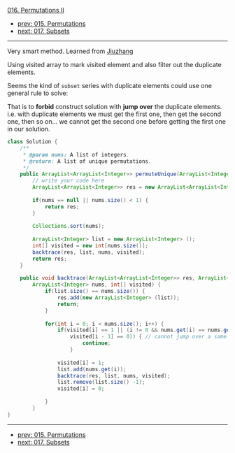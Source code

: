 [016. Permutations II](http://www.lintcode.com/problem/permutations-ii)

- [prev: 015. Permutations](015-permutations.md)
- [next: 017. Subsets](017-subsets.md)

---
Very smart method. Learned from [Jiuzhang](http://www.jiuzhang.com/solutions/permutations-ii/)

Using visited array to mark visited element and also filter out the duplicate elements.

Seems the kind of `subset` series with duplicate elements could use one general rule to solve:

That is to **forbid** construct solution with **jump over** the duplicate elements. i.e. with duplicate elements we must get the first one, then get the second one, then so on... we cannot get the second one before getting the first one in our solution.

```java
class Solution {
    /**
     * @param nums: A list of integers.
     * @return: A list of unique permutations.
     */
    public ArrayList<ArrayList<Integer>> permuteUnique(ArrayList<Integer> nums) {
        // write your code here
        ArrayList<ArrayList<Integer>> res = new ArrayList<ArrayList<Integer>> ();
        
        if(nums == null || nums.size() < 1) {
            return res;
        }
        
        Collections.sort(nums);
        
        ArrayList<Integer> list = new ArrayList<Integer> ();
        int[] visited = new int[nums.size()];
        backtrace(res, list, nums, visited);
        return res;
    }
    
    public void backtrace(ArrayList<ArrayList<Integer>> res, ArrayList<Integer> list,
        ArrayList<Integer> nums, int[] visited) {
            if(list.size() == nums.size()) {
                res.add(new ArrayList<Integer> (list));
                return;
            }
            
            for(int i = 0; i < nums.size(); i++) {
                if(visited[i] == 1 || (i != 0 && nums.get(i) == nums.get(i - 1) && 
                    visited[i - 1] == 0)) { // cannot jump over a same number to construct permute
                        continue;
                    }
                    
                visited[i] = 1;
                list.add(nums.get(i));
                backtrace(res, list, nums, visited);
                list.remove(list.size() -1);
                visited[i] = 0;
                
            }
        }
}
```

---

- [prev: 015. Permutations](015-permutations.md)
- [next: 017. Subsets](017-subsets.md)
